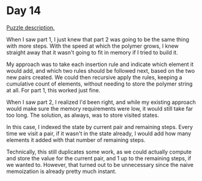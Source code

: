 # Day 14

[Puzzle description.](https://adventofcode.com/2021/day/14)

When I saw part 1, I just knew that part 2 was going to be the same thing with more steps. With the
speed at which the polymer grows, I knew straight away that it wasn't going to fit in memory if I
tried to build it.

My approach was to take each insertion rule and indicate which element it would add, and which two
rules should be followed next, based on the two new pairs created. We could then recursive apply
the rules, keeping a cumulative count of elements, without needing to store the polymer string at
all. For part 1, this worked just fine.

When I saw part 2, I realized I'd been right, and while my existing approach would make sure the
memory requirements were low, it would still take far too long. The solution, as always, was to
store visited states.

In this case, I indexed the state by current pair and remaining steps. Every time we visit a pair,
if it wasn't in the state already, I would add how many elements it added with that number of
remaining steps.

Technically, this still duplicates some work, as we could actually compute and store the value for
the current pair, and 1 up to the remaining steps, if we wanted to. However, that turned out to be
unnecessary since the naive memoization is already pretty much instant.
